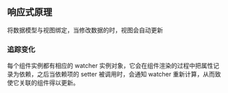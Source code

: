 ## 响应式原理
将数据模型与视图绑定，当修改数据的时，视图会自动更新  

### 追踪变化
每个组件实例都有相应的 watcher 实例对象，它会在组件渲染的过程中把属性记录为依赖，之后当依赖项的 setter 被调用时，会通知 watcher 重新计算，从而致使它关联的组件得以更新。  

### 
